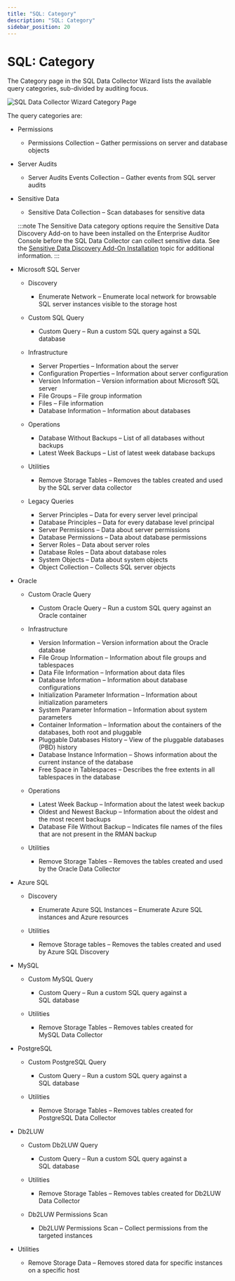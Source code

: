 ```yaml
---
title: "SQL: Category"
description: "SQL: Category"
sidebar_position: 20
---
```


# SQL: Category

The Category page in the SQL Data Collector Wizard lists the available query categories, sub-divided
by auditing focus.

![SQL Data Collector Wizard Category Page](/images/accessanalyzer/11.6/admin/datacollector/sql/category.webp)

The query categories are:

- Permissions

    - Permissions Collection – Gather permissions on server and database objects

- Server Audits

    - Server Audits Events Collection – Gather events from SQL server audits

- Sensitive Data

    - Sensitive Data Collection – Scan databases for sensitive data

    :::note
    The Sensitive Data category options require the Sensitive Data Discovery Add-on to
    have been installed on the Enterprise Auditor Console before the SQL Data Collector can collect
    sensitive data. See the
    [Sensitive Data Discovery Add-On Installation](/docs/accessanalyzer/11.6/install/sensitivedatadiscovery/overview.md)
    topic for additional information.
    :::


- Microsoft SQL Server

    - Discovery

        - Enumerate Network – Enumerate local network for browsable SQL server instances visible to
          the storage host

    - Custom SQL Query

        - Custom Query – Run a custom SQL query against a SQL database

    - Infrastructure

        - Server Properties – Information about the server
        - Configuration Properties – Information about server configuration
        - Version Information – Version information about Microsoft SQL server
        - File Groups – File group information
        - Files – File information
        - Database Information – Information about databases

    - Operations

        - Database Without Backups – List of all databases without backups
        - Latest Week Backups – List of latest week database backups

    - Utilities

        - Remove Storage Tables – Removes the tables created and used by the SQL server data
          collector

    - Legacy Queries

        - Server Principles – Data for every server level principal
        - Database Principles – Data for every database level principal
        - Server Permissions – Data about server permissions
        - Database Permissions – Data about database permissions
        - Server Roles – Data about server roles
        - Database Roles – Data about database roles
        - System Objects – Data about system objects
        - Object Collection – Collects SQL server objects

- Oracle

    - Custom Oracle Query

        - Custom Oracle Query – Run a custom SQL query against an Oracle container

    - Infrastructure

        - Version Information – Version information about the Oracle database
        - File Group Information – Information about file groups and tablespaces
        - Data File Information – Information about data files
        - Database Information – Information about database configurations
        - Initialization Parameter Information – Information about initialization parameters
        - System Parameter Information – Information about system parameters
        - Container Information – Information about the containers of the databases, both root and
          pluggable
        - Pluggable Databases History – View of the pluggable databases (PBD) history
        - Database Instance Information – Shows information about the current instance of the
          database
        - Free Space in Tablespaces – Describes the free extents in all tablespaces in the database

    - Operations

        - Latest Week Backup – Information about the latest week backup
        - Oldest and Newest Backup – Information about the oldest and the most recent backups
        - Database File Without Backup – Indicates file names of the files that are not present in
          the RMAN backup

    - Utilities

        - Remove Storage Tables – Removes the tables created and used by the Oracle Data Collector

- Azure SQL

    - Discovery

        - Enumerate Azure SQL Instances – Enumerate Azure SQL instances and Azure resources

    - Utilities

        - Remove Storage tables – Removes the tables created and used by Azure SQL Discovery

- MySQL

    - Custom MySQL Query

        - Custom Query – Run a custom SQL query against a SQL database

    - Utilities

        - Remove Storage Tables – Removes tables created for MySQL Data Collector

- PostgreSQL

    - Custom PostgreSQL Query

        - Custom Query – Run a custom SQL query against a SQL database

    - Utilities

        - Remove Storage Tables – Removes tables created for PostgreSQL Data Collector

- Db2LUW

    - Custom Db2LUW Query

        - Custom Query – Run a custom SQL query against a SQL database

    - Utilities

        - Remove Storage Tables – Removes tables created for Db2LUW Data Collector

    - Db2LUW Permissions Scan

        - Db2LUW Permissions Scan – Collect permissions from the targeted instances

- Utilities

    - Remove Storage Data – Removes stored data for specific instances on a specific host
